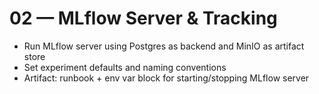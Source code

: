 # 02 — MLflow Server & Tracking

- Run MLflow server using Postgres as backend and MinIO as artifact store
- Set experiment defaults and naming conventions
- Artifact: runbook + env var block for starting/stopping MLflow server
